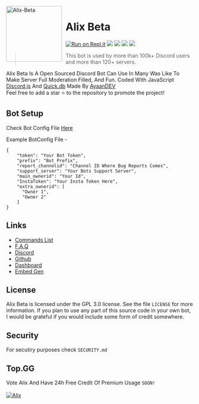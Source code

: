 <img width="150" height="150" align="left" style="float: left; margin: 0 10px 0 0;" alt="Alix-Beta" src="https://is.gd/nb1fp4">  

# Alix Beta

[![Run on Repl.it](https://repl.it/badge/github/ayaan1005/Alix-Beta)](https://repl.it/github/ayaan1005/Alix-Beta)
[![](https://img.shields.io/discord/565048515357835264.svg?logo=discord&colorB=7289DA)](https://bot.alix.gq)
[![](https://top.gg/api/widget/status/693846748824862770.svg)](https://top.gg/bot/693846748824862770/vote)
[![](https://img.shields.io/badge/discord.js-v12.0.0--dev-blue.svg?logo=npm)](https://github.com/discordjs)
[![](https://img.shields.io/badge/patreon-donate-orange.svg)](https://www.patreon.com/alixbot)

> This bot is used by more than 100k+ Discord users and more than 120+ servers.

Alix Beta Is A Open Sourced Discord Bot Can Use In Many Was Like To Make Server Full Moderation Filled, And Fun. Coded With JavaScript [Discord.js](https://discord.js.org) And [Quick.db](https://quickdb.js.org/) Made By [AyaanDEV](https://github.com/ayaan1005/)
<br> Feel free to add a star ⭐ to the repository to promote the project!

## Bot Setup

Check Bot Config File [Here](https://github.com/ayaan1005/Alix-Beta/blob/glitch/botconfig.json)

Example BotConfig File - 
```
{
    "token": "Your Bot Token",
    "prefix": "Bot Prefix",
    "report_channelid": "Channel ID Where Bug Reports Comes",
    "support_server": "Your Bots Support Server",
    "main_ownerid": "Your Id",
    "InstaToken": "Your Insta Token Here",
    "extra_ownerid": [
      "Owner 1",
      "Owner 2"
    ]
}

```

## Links

*   [Commands List](https://allix.glitch.me/commands)
*   [F.A.Q](https://discord.gg/qBbgnxs)
*   [Discord](https://alix.glitch.me/community)
*   [Github](https://github.com/ayaan1005/Alix-Beta)
*   [Dashboard](https://alix.glitch.me/dashboard)
*   [Embed Gen](https://alix.glitch.me/embed)

## License

Alix Beta is licensed under the GPL 3.0 license. See the file `LICENSE` for more information. If you plan to use any part of this source code in your own bot, I would be grateful if you would include some form of credit somewhere.

## Security

For secutiry purposes check `SECURITY.md`

## Top.GG 

Vote Alix And Have 24h Free Credit Of Premium Usage `SOON!`<br><br>
<a href="https://top.gg/bot/693846748824862770" >
  <img src="https://top.gg/api/widget/693846748824862770.svg" alt="Alix" />
</a>
